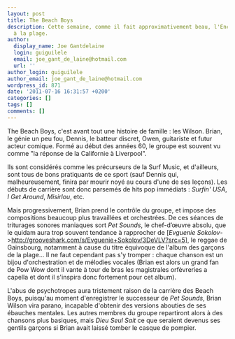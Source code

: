```yaml
---
layout: post
title: The Beach Boys
description: Cette semaine, comme il fait approximativement beau, l'Encyclopédie part
  à la plage.
author:
  display_name: Joe Gantdelaine
  login: guiguilele
  email: joe_gant_de_laine@hotmail.com
  url: ''
author_login: guiguilele
author_email: joe_gant_de_laine@hotmail.com
wordpress_id: 871
date: '2011-07-16 16:31:57 +0200'
categories: []
tags: []
comments: []
---
```

The Beach Boys, c'est avant tout une histoire de famille : les Wilson. Brian, le génie un peu fou, Dennis, le batteur discret, Owen, guitariste et futur acteur comique. Formé au début des années 60, le groupe est souvent vu comme "la réponse de la Californie à Liverpool".

Ils sont considérés comme les précurseurs de la Surf Music, et d'ailleurs, sont tous de bons pratiquants de ce sport (sauf Dennis qui, malheureusement, finira par mourir noyé au cours d'une de ses leçons). Les débuts de carrière sont donc parsemés de hits pop immédiats : *Surfin' USA*, *I Get Around*, *Misirlou*, etc.

Mais progressivement, Brian prend le contrôle du groupe, et impose des compositions beaucoup plus travaillées et orchestrées. De ces séances de triturages sonores maniaques sort *Pet Sounds*, le chef-d’œuvre absolu, que le quidam aura trop souvent tendance à rapprocher de [*Evguenie Sokolov*->http://grooveshark.com/s/Evguenie+Sokolov/3DeVLV?src=5], le reggae de Gainsbourg, notamment à cause du titre équivoque de l'album des garçons de la plage... Il ne faut cependant pas s'y tromper : chaque chanson est un bijou d'orchestration et de mélodies vocales (Brian est alors un grand fan de Pow Wow dont il vante à tour de bras les magistrales orfèvreries a capella et dont il s'inspira donc fortement pour cet album).

L'abus de psychotropes aura tristement raison de la carrière des Beach Boys, puisqu'au moment d'enregistrer le successeur de *Pet Sounds*, Brian Wilson vira parano, incapable d'obtenir des versions abouties de ses ébauches mentales. Les autres membres du groupe repartiront alors à des chansons plus basiques, mais *Dieu Seul Sait* ce que seraient devenus ses gentils garçons si Brian avait laissé tomber le casque de pompier.
